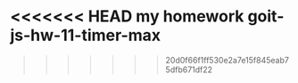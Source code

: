 <<<<<<< HEAD
my homework goit-js-hw-11-timer-max
=======

>>>>>>> 20d0f66f1ff530e2a7e15f845eab75dfb671df22
